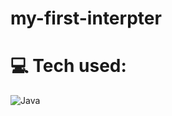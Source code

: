 # my-first-interpter
# 💻 Tech used:
![Java](https://img.shields.io/badge/java-%23ED8B00.svg?style=for-the-badge&logo=openjdk&logoColor=white)

